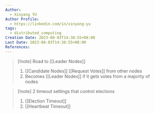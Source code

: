 ```yaml
---
Author:
  - Xinyang YU
Author Profile:
  - https://linkedin.com/in/xinyang-yu
tags:
  - distributed_computing
Creation Date: 2023-08-03T14:38:55+08:00
Last Date: 2023-08-03T14:38:55+08:00
References:
---
```

>[!note] Road to [[Leader Nodes]]
>1. [[Candidate Nodes]] [[Request Votes]] from other nodes
>2. Becomes [[Leader Nodes]] if it gets votes from a majority of nodes


>[!note] 2 timeout settings that control elections
>1. [[Election Timeout]]
>2. [[Heartbeat Timeout]]